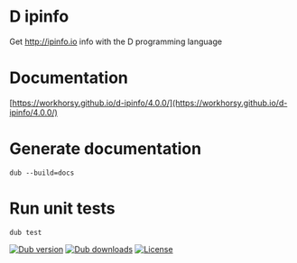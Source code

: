 # D ipinfo
Get http://ipinfo.io info with the D programming language

# Documentation

[https://workhorsy.github.io/d-ipinfo/4.0.0/](https://workhorsy.github.io/d-ipinfo/4.0.0/)

# Generate documentation

```
dub --build=docs
```

# Run unit tests

```
dub test
```

[![Dub version](https://img.shields.io/dub/v/d-ipinfo.svg)](https://code.dlang.org/packages/d-ipinfo)
[![Dub downloads](https://img.shields.io/dub/dt/d-ipinfo.svg)](https://code.dlang.org/packages/d-ipinfo)
[![License](https://img.shields.io/badge/license-BSL_1.0-blue.svg)](https://raw.githubusercontent.com/workhorsy/d-ipinfo/master/LICENSE)
